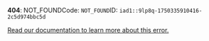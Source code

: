 **404**: NOT\_FOUNDCode: `NOT_FOUND`ID: `iad1::9lp8q-1750335910416-2c5d974bbc5d`

[Read our documentation to learn more about this error.](https://vercel.com/docs/errors/platform-error-codes#not_found)